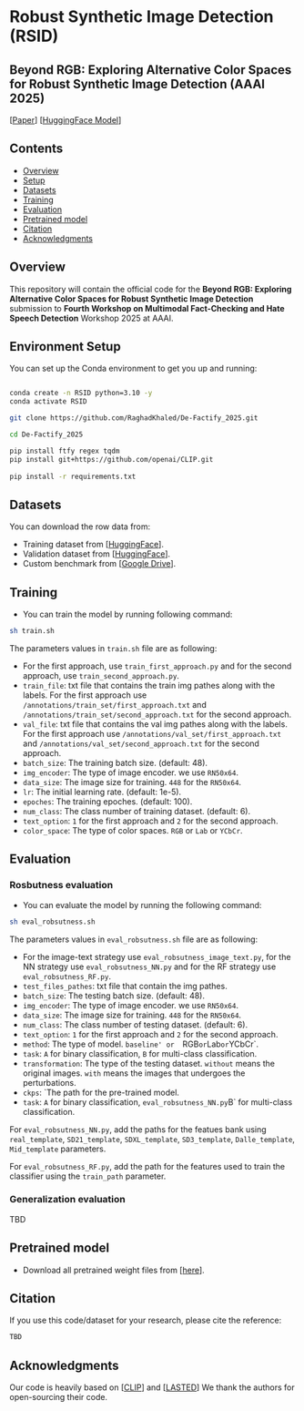 #  Robust Synthetic Image Detection (RSID)

## Beyond RGB: Exploring Alternative Color Spaces for Robust Synthetic Image Detection (AAAI 2025)

[[Paper](https://)] [[HuggingFace Model](https://)]


## Contents

- [Overview](#overview)
- [Setup](#environment-setup)
- [Datasets](#datasets)
- [Training](#training)
- [Evaluation](#evaluation)
- [Pretrained model](#pretrained-model)
- [Citation](#acknowledgments)
- [Acknowledgments](#acknowledgments)



## Overview
This repository will contain the official code for the **Beyond RGB: Exploring Alternative Color Spaces for Robust Synthetic Image Detection** submission to **Fourth Workshop on Multimodal Fact-Checking and Hate Speech Detection** Workshop 2025 at AAAI.


## Environment Setup
You can set up the Conda environment to get you up and running:
```bash

conda create -n RSID python=3.10 -y
conda activate RSID

git clone https://github.com/RaghadKhaled/De-Factify_2025.git

cd De-Factify_2025

pip install ftfy regex tqdm
pip install git+https://github.com/openai/CLIP.git
 
pip install -r requirements.txt

```

## Datasets

You can download the row data from:
- Training dataset from [[HuggingFace](https://huggingface.co/datasets/NasrinImp/Defactify4_Train)].
- Validation dataset from [[HuggingFace](https://huggingface.co/datasets/NasrinImp/Defactify4_Validation)].
- Custom benchmark from [[Google Drive](https://drive.google.com/drive/folders/1DgiN4aeTbEdHt9Pre_iQxfVn_KOEhXlJ?usp=drive_link)].


## Training
- You can train the model by running following command:
```bash
sh train.sh
```

The parameters values in `train.sh` file are as following:

- For the first approach, use `train_first_approach.py` and for the second approach, use `train_second_approach.py`.
- `train_file`: txt file that contains the train img pathes along with the labels. For the first approach use `/annotations/train_set/first_approach.txt` and `/annotations/train_set/second_approach.txt` for the second approach.
- `val_file`: txt file that contains the val img pathes along with the labels. For the first approach use `/annotations/val_set/first_approach.txt` and `/annotations/val_set/second_approach.txt` for the second approach.
- `batch_size`: The training batch size. (default: 48).
- `img_encoder`: The type of image encoder. we use `RN50x64`.
- `data_size`: The image size for training. `448` for the `RN50x64`.
- `lr`: The initial learning rate. (default: 1e-5).
- `epoches`: The training epoches. (default: 100).
- `num_class`: The class number of training dataset. (default: 6).
- `text_option`: `1` for the first approach and `2` for the second approach.
- `color_space`: The type of color spaces. `RGB` or `Lab` or `YCbCr`.

## Evaluation

### Rosbutness evaluation

- You can evaluate the model by running the following command:
```bash
sh eval_robsutness.sh
```

The parameters values in `eval_robsutness.sh` file are as following:

- For the image-text strategy use `eval_robsutness_image_text.py`, for the NN strategy use `eval_robsutness_NN.py` and for the RF strategy use `eval_robsutness_RF.py`.
- `test_files_pathes`: txt file that contain the img pathes.
- `batch_size`: The testing batch size. (default: 48).
- `img_encoder`: The type of image encoder. we use `RN50x64`.
- `data_size`: The image size for training. `448` for the `RN50x64`.
- `num_class`: The class number of testing dataset. (default: 6).
- `text_option`: `1` for the first approach and `2` for the second approach.
- `method`: The type of model. `baseline' or  `RGB` or `Lab` or `YCbCr`.
- `task`: `A` for binary classification, `B` for multi-class classification.
- `transformation`: The type of the testing dataset. `without` means the original images. `with` means the images that undergoes the perturbations.
- `ckps`: `The path for the pre-trained model.
- `task`: `A` for binary classification, `eval_robsutness_NN.py`B` for multi-class classification.


For `eval_robsutness_NN.py`, add the paths for the featues bank using `real_template`, `SD21_template`, `SDXL_template`, `SD3_template`, `Dalle_template`, `Mid_template` parameters.

For `eval_robsutness_RF.py`, add the path for the features used to train the classifier using the `train_path` parameter.



### Generalization evaluation
TBD

## Pretrained model

- Download all pretrained weight files from [[here](https://drive.google.com/drive/folders/1DgiN4aeTbEdHt9Pre_iQxfVn_KOEhXlJ?usp=drive_link)].


## Citation
If you use this code/dataset for your research, please cite the reference:
```bash
TBD
```

## Acknowledgments
Our code is heavily based on [[CLIP](https://github.com/openai/CLIP)] and [[LASTED](https://github.com/HighwayWu/LASTED)] We thank the authors for open-sourcing their code.
 
